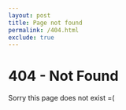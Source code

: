 ```yaml
---
layout: post
title: Page not found
permalink: /404.html
exclude: true
---
```


<h1>404 - Not Found</h1>
<p>Sorry this page does not exist =(</p>
